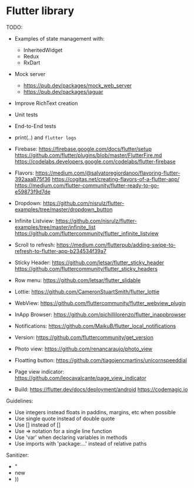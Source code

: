# Flutter library

TODO:
* Examples of state management with:
    - InheritedWidget
    - Redux
    - RxDart

* Mock server
    - https://pub.dev/packages/mock_web_server
    - https://pub.dev/packages/jaguar

* Improve RichText creation
* Unit tests
* End-to-End tests
* print(..) and `flutter logs`

* Firebase:
https://firebase.google.com/docs/flutter/setup
https://github.com/flutter/plugins/blob/master/FlutterFire.md
https://codelabs.developers.google.com/codelabs/flutter-firebase

* Flavors:
https://medium.com/@salvatoregiordanoo/flavoring-flutter-392aaa875f36
https://cogitas.net/creating-flavors-of-a-flutter-app/
https://medium.com/flutter-community/flutter-ready-to-go-e59873f9d7de

* Dropdown:
https://github.com/nisrulz/flutter-examples/tree/master/dropdown_button

* Infinite Listview:
https://github.com/nisrulz/flutter-examples/tree/master/infinite_list
https://github.com/fluttercommunity/flutter_infinite_listview

* Scroll to refresh:
https://medium.com/flutterpub/adding-swipe-to-refresh-to-flutter-app-b234534f39a7

* Sticky Header:
https://github.com/letsar/flutter_sticky_header
https://github.com/fluttercommunity/flutter_sticky_headers

* Row menu:
https://github.com/letsar/flutter_slidable

* Lottie:
https://github.com/CameronStuartSmith/flutter_lottie

* WebView:
https://github.com/fluttercommunity/flutter_webview_plugin

* InApp Browser:
https://github.com/pichillilorenzo/flutter_inappbrowser

* Notifications:
https://github.com/MaikuB/flutter_local_notifications

* Version:
https://github.com/fluttercommunity/get_version

* Photo view:
https://github.com/renancaraujo/photo_view

* Floatting button:
https://github.com/tiagojencmartins/unicornspeeddial

* Page view indicator:
https://github.com/leocavalcante/page_view_indicator

* Build:
https://flutter.dev/docs/deployment/android
https://codemagic.io

Guidelines:
* Use integers instead floats in paddins, margins, etc when possible
* Use single quote instead of double quote
* Use [] instead of <Widget>[]
* Use => notation for a single line function
* Use 'var' when declaring variables in methods
* Use imports with 'package:...' instead of relative paths

Sanitizer:
* "
* new
* ))